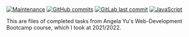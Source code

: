 [![Maintenance](https://img.shields.io/badge/Maintained%3F-yes-green.svg)](https://GitHub.com/rosharp/The-Complete-2022-Web-Development-Bootcamp/graphs/commit-activity)
[![GitHub commits](https://badgen.net/github/commits/rosharp/The-Complete-2022-Web-Development-Bootcamp)](https://GitHub.com/Naereen/StrapDown.js/commit/)
[![GitLab last commit](https://badgen.net/gitlab/last-commit/rosharp/The-Complete-2022-Web-Development-Bootcamp)](https://gitlab.com/NickBusey/HomelabOS/-/commits)
[![JavaScript](https://img.shields.io/badge/--F7DF1E?logo=javascript&logoColor=000)](https://www.javascript.com/)

This are files of completed tasks from Angela Yu's Web-Development Bootcamp course, which I took at 2021/2022.
